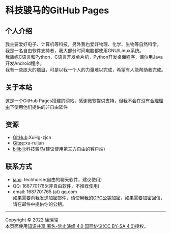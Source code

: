 # 科技骏马的GitHub Pages

## 个人介绍
我主要爱好电子、计算机等科技，另外我也爱好物理、化学、生物等自然科学。  
我是一名自由软件支持者，我大部分时间电脑都使用GNU/Linux系统。  
我熟练C语言和Python，C语言开发单片机，Python开发桌面程序，偶尔用Java开发Android程序。  
我有一些庞大的[项目](projects.md)，可是以我一个人的力量难以完成，希望有人能帮助我完成。  

## 关于本站
这是一个GitHub Pages搭建的网站，感谢微软提供支持，但我不会在没有[合理理由](https://www.gnu.org/philosophy/is-ever-good-use-nonfree-program.html)下使用他们提供的非自由软件

## 资源
- [GitHub](https://github.com/XuHg-zjcn):XuHg-zjcn
- [Gitee](https://gitee.com/xu-ruijun):xu-ruijun
- [bilibili](https://space.bilibili.com/549255197):科技骏马(建议使用第三方自由的客户端)

## 联系方式
- [jami](https://jami.net): techhorse(自由的聊天软件，建议使用)
- QQ: 1687701765(非自由软件，不推荐使用)
- email: 1687701765 (at) qq.com  
如果需要向我发送加密邮件，请使用[我的GPG公钥](mypubkey.gpg)加密，如果需要加密回信，请在邮件中提供你的公钥。

---

Copyright © 2022 徐瑞骏  
本页面使用[知识共享 署名-禁止演绎 4.0 国际协议(CC BY-SA 4.0)](https://creativecommons.org/licenses/by-nd/4.0/)授权。  
